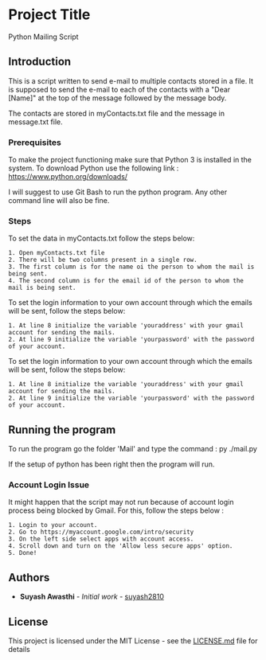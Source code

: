# Project Title

Python Mailing Script

## Introduction

This is a script written to send e-mail to multiple contacts stored in a file. It is supposed to send the e-mail to each of the contacts with a "Dear [Name]" at the top of the message followed by the message body.

The contacts are stored in myContacts.txt file and the message in message.txt file.

### Prerequisites


To make the project functioning make sure that Python 3 is installed in the system.
To download Python use the following link : https://www.python.org/downloads/

I will suggest to use Git Bash to run the python program. Any other command line will also be fine.


### Steps

To set the data in myContacts.txt follow the steps below:

```
1. Open myContacts.txt file 
2. There will be two columns present in a single row.
3. The first column is for the name oi the person to whom the mail is being sent.
4. The second column is for the email id of the person to whom the mail is being sent.
```

To set the login information to your own account through which the emails will be sent, follow the steps below:


```
1. At line 8 initialize the variable 'youraddress' with your gmail account for sending the mails.
2. At line 9 initialize the variable 'yourpassword' with the password of your account.  
```

To set the login information to your own account through which the emails will be sent, follow the steps below:


```
1. At line 8 initialize the variable 'youraddress' with your gmail account for sending the mails.
2. At line 9 initialize the variable 'yourpassword' with the password of your account.  
```

## Running the program

To run the program go the folder 'Mail' and type the command : py ./mail.py 

If the setup of python has been right then the program will run.

### Account Login Issue

It might happen that the script may not run because of account login process being blocked by Gmail.
For this, follow the steps below :

```
1. Login to your account.
2. Go to https://myaccount.google.com/intro/security
3. On the left side select apps with account access.
4. Scroll down and turn on the 'Allow less secure apps' option.
5. Done!
```




## Authors

* **Suyash Awasthi** - *Initial work* - [suyash2810](https://github.com/suyash2810)

## License

This project is licensed under the MIT License - see the [LICENSE.md](LICENSE.md) file for details

